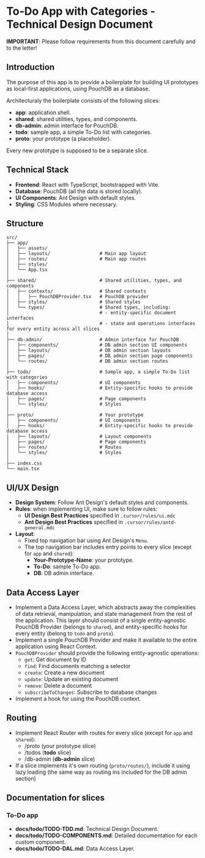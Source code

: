 # To-Do App with Categories - Technical Design Document

**IMPORTANT**: Please follow requirements from this document carefully and to the letter!

## Introduction

The purpose of this app is to provide a boilerplate for building UI prototypes as local-first applications, using PouchDB as a database. 

Architecturaly the boilerplate consists of the following slices:
- **app**: application shell.
- **shared**: shared utilities, types, and components.
- **db-admin**: admin interface for PouchDB.
- **todo**: sample app, a simple To-Do list with categories.
- **proto**: your prototype (a placeholder).

Every new prototype is supposed to be a separate slice.

## Technical Stack

- **Frontend**: React with TypeScript, bootstrapped with Vite.
- **Database**: PouchDB (all the data is stored locally).
- **UI Components**: Ant Design with default styles.
- **Styling**: CSS Modules where necessary.

## Structure

```
src/
├── app/
│   ├── assets/
│   ├── layouts/                  # Main app layout
│   ├── routes/                   # Main app routes
│   ├── styles/
│   └── App.tsx
│
├── shared/                       # Shared utilities, types, and components
│   ├── contexts/                 # Shared contexts
│   │   ├── PouchDBProvider.tsx   # PouchDB provider
│   ├── styles/                   # Shared styles 
│   └── types/                    # Shared types, including:
│                                 # - entity-specific document interfaces
│                                 # - state and operations interfaces for every entity across all slices
│
├── db-admin/                     # Admin interface for PouchDB
│   ├── components/               # DB admin section UI components
│   ├── layouts/                  # DB admin section layouts
│   ├── pages/                    # DB admin section page components
│   └── routes/                   # DB admin section routes
│
├── todo/                         # Sample app, a simple To-Do list with categories
│   ├── components/               # UI components
│   ├── hooks/                    # Entity-specific hooks to provide database access
│   ├── pages/                    # Page components
│   └── styles/                   # Styles
│
├── proto/                        # Your prototype
│   ├── components/               # UI components
│   ├── hooks/                    # Entity-specific hooks to provide database access
│   ├── layouts/                  # Layout components
│   ├── pages/                    # Page components
│   ├── routes/                   # Routes
│   └── styles/                   # Styles
│
├── index.css
└── main.tsx
```

## UI/UX Design

- **Design System**: Follow Ant Design's default styles and components.
- **Rules**: when implementing UI, make sure to follow rules: 
  - **UI Design Best Practices** specified in `.cursor/rules/ui.mdc` 
  - **Ant Design Best Practices** specified in `.cursor/rules/antd-general.mdc`
- **Layout**:
  - Fixed top navigation bar using Ant Design's `Menu`.
  - The top navigation bar includes entry points to every slice (except for `app` and `shared`):
    - **Your-Prototype-Name**: your prototype.
    - **To-Do**: sample To-Do app.
    - **DB**: DB admin interface. 

## Data Access Layer

- Implement a Data Access Layer, which abstracts away the complexities of data retrieval, manipulation, and state management from the rest of the application. This layer should consist of a single entity-agnostic PouchDB Provider (belongs to `shared`), and entity-specific hooks for every entity (belong to `todo` and `proto`).
- Implement a single PouchDB Provider and make it available to the entire application using React Context.
- `PouchDBProvider` should provide the following entity-agnostic operations:
  - `get`: Get document by ID
  - `find`: Find documents matching a selector
  - `create`: Create a new document
  - `update`: Update an existing document
  - `remove`: Delete a document
  - `subscribeToChanges`: Subscribe to database changes
- Implement a hook for using the PouchDB context.

## Routing

- Implement React Router with routes for every slice (except for `app` and `shared`):
  - /proto (your prototype slice)
  - /todos (**todo** slice)
  - /db-admin (**db-admin** slice)
- If a slice implements it's own routing (`proto/routes/`), include it using lazy loading (the same way as routing ins included for the DB admin section)

## Documentation for slices

### To-Do app

- **docs/todo/TODO-TDD.md**: Technical Design Document.
- **docs/todo/TODO-COMPONENTS.md**: Detailed documentation for each custom component.
- **docs/todo/TODO-DAL.md**: Data Access Layer.
